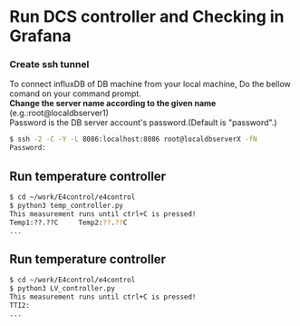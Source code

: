 # Run DCS controller and Checking in Grafana

### Create ssh tunnel 
To connect influxDB of DB machine from your local machine, Do the bellow comand on your command prompt.<br>
**Change the server name according to the given name** (e.g.:root@localdbserver1)<br> 
Password is the DB server account's password.(Default is "password".)

```bash
$ ssh -2 -C -Y -L 8086:localhost:8086 root@localdbserverX -fN 
Password:
```

## Run temperature controller

```bash
$ cd ~/work/E4control/e4control
$ python3 temp_controller.py
This measurement runs until ctrl+C is pressed!
Temp1:??.??C     Temp2:??.??C
...
```

## Run temperature controller
```bash
$ cd ~/work/E4control/e4control
$ python3 LV_controller.py
This measurement runs until ctrl+C is pressed!
TTI2:
...
```


